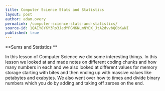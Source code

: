 ```yaml
---
title: Computer Science Stats and Statistics
layout: post
author: adam.overy
permalink: /computer-science-stats-and-statistics/
source-id: 1QAIY8YKY3Ro3JedYPGNKNLmNYDX_JtA2dvvbQObKwNI
published: true
---
```

**Sums and Statistics **

In this lesson of Computer Science we did some interesting things. In this lesson we looked at and made notes on different coding chunks and how many numbers in each and we also looked at different values for memory storage starting with bites and then ending up with massive values like petabytes and exabytes. We also went over how to times and divide binary numbers which you do by adding and taking off zeroes on the end.

